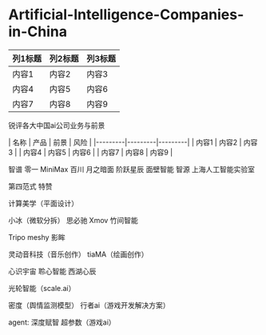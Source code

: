 # Artificial-Intelligence-Companies-in-China

| 列1标题 | 列2标题 | 列3标题 |
|---------|---------|---------|
| 内容1   | 内容2   | 内容3   |
| 内容4   | 内容5   | 内容6   |
| 内容7   | 内容8   | 内容9   |

锐评各大中国ai公司业务与前景

| 名称 | 产品 | 前景 | 风险 |
|---------|---------|---------|
| 内容1   | 内容2   | 内容3   |
| 内容4   | 内容5   | 内容6   |
| 内容7   | 内容8   | 内容9   |

智谱
零一
MiniMax
百川
月之暗面
阶跃星辰
面壁智能
智源
上海人工智能实验室

第四范式
特赞

计算美学（平面设计）

小冰（微软分拆）
思必驰
Xmov
竹间智能

Tripo
meshy
影眸

灵动音科技（音乐创作）
tiaMA（绘画创作）

心识宇宙
聆心智能
西湖心辰

光轮智能（scale.ai）

密度（舆情监测模型）
行者ai（游戏开发解决方案）

agent:
深度赋智
超参数（游戏ai）







